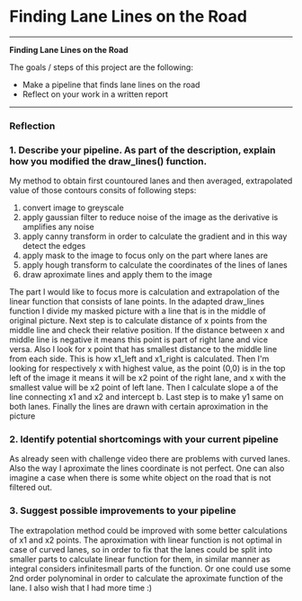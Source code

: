 # **Finding Lane Lines on the Road** 


---

**Finding Lane Lines on the Road**

The goals / steps of this project are the following:
* Make a pipeline that finds lane lines on the road
* Reflect on your work in a written report

---

### Reflection

### 1. Describe your pipeline. As part of the description, explain how you modified the draw_lines() function.

My method to obtain first countoured lanes and then averaged, extrapolated value of those contours consits of following steps:
  1) convert image to greyscale
  2) apply gaussian filter to reduce noise of the image as the derivative is amplifies any noise
  3) apply canny transform in order to calculate the gradient and in this way detect the edges
  4) apply mask to the image to focus only on the part where lanes are
  5) apply hough transform to calculate the coordinates of the lines of lanes
  6) draw aproximate lines and apply them to the image
  
The part I would like to focus more is calculation and extrapolation of the linear function that consists of lane points. In the adapted draw_lines function I divide my masked picture with a line that is in the middle of original picture. Next step is to calculate distance of x points from the middle line and check their relative position. If the distance between x and middle line is negative it means this point is part of right lane and vice versa. Also I look for x point that has smallest distance to the middle line from each side. This is how x1_left and x1_right is calculated. Then I'm looking for respectively x with highest value, as the point (0,0) is in the top left of the image it means it will be x2 point of the right lane, and x with the smallest value will be x2 point of left lane. Then I calculate slope a of the line connecting x1 and x2 and intercept b. Last step is to make y1 same on both lanes. Finally the lines are drawn with certain aproximation in the picture


### 2. Identify potential shortcomings with your current pipeline


As already seen with challenge video there are problems with curved lanes. 
Also the way I aproximate the lines coordinate is not perfect. 
One can also imagine a case when there is some white object on the road that is not filtered out.


### 3. Suggest possible improvements to your pipeline

The extrapolation method could be improved with some better calculations of x1 and x2 points. The aproximation with linear function is not optimal in case of curved lanes, so in order to fix that the lanes could be split into smaller parts to calculate linear function for them, in similar manner as integral considers infinitesmall parts of the function. Or one could use some 2nd order polynominal in order to calculate the aproximate function of the lane. I also wish that I had more time :)
